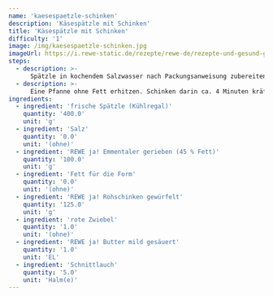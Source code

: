 ```yaml
---
name: 'kaesespaetzle-schinken'
description: 'Käsespätzle mit Schinken'
title: 'Käsespätzle mit Schinken'
difficulty: '1'
image: /img/kaesespaetzle-schinken.jpg
imageUrl: https://i.rewe-static.de/rezepte/rewe-de/rezepte-und-gesund-geniessen/rezepte/olle-rezepte/kaesespaetzle-schinken/66-kaesespaetzle-mit-schinken_rdk-rds_rv_hd.jpg?resize=1480:589&crop=1280:460;center,center
steps:
  - description: >-
      Spätzle in kochendem Salzwasser nach Packungsanweisung zubereiten, abgießen und gut abtropfen lassen. Spätzle und Käse mischen. Zwei ofenfeste Auflaufformen (à 250 ml Inhalt) ausfetten. Spätzle-Käse-Mischung darin verteilen. Im vorgeheizten Backofen (E-Herd: 175 °C/ Umluft: 150 °C/ Gas: s. Hersteller) 10–15 Minuten überbacken.
  - description: >-
      Eine Pfanne ohne Fett erhitzen. Schinken darin ca. 4 Minuten kräftig auslassen, herausnehmen. Zwiebel schälen und in feine Ringe schneiden. Butter zum Bratsatz geben und Zwiebel darin 3–4 Minuten anbraten. Schnittlauch waschen, trocken schütteln und in feine Röllchen schneiden. Schinken, Zwiebel und Schnittlauch mischen und über die Spätzle geben.
ingredients:
  - ingredient: 'frische Spätzle (Kühlregal)'
    quantity: '400.0'
    unit: 'g'
  - ingredient: 'Salz'
    quantity: '0.0'
    unit: '(ohne)'
  - ingredient: 'REWE ja! Emmentaler gerieben (45 % Fett)'
    quantity: '100.0'
    unit: 'g'
  - ingredient: 'Fett für die Form'
    quantity: '0.0'
    unit: '(ohne)'
  - ingredient: 'REWE ja! Rohschinken gewürfelt'
    quantity: '125.0'
    unit: 'g'
  - ingredient: 'rote Zwiebel'
    quantity: '1.0'
    unit: '(ohne)'
  - ingredient: 'REWE ja! Butter mild gesäuert'
    quantity: '1.0'
    unit: 'EL'
  - ingredient: 'Schnittlauch'
    quantity: '5.0'
    unit: 'Halm(e)'
---
```

